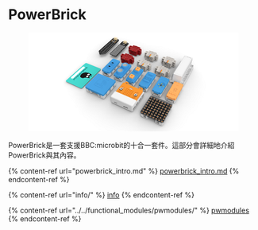 # PowerBrick

<figure><img src="../../.gitbook/assets/01_01.png" alt=""><figcaption></figcaption></figure>

PowerBrick是一套支援BBC:microbit的十合一套件。這部分會詳細地介紹PowerBrick與其內容。

{% content-ref url="powerbrick_intro.md" %}
[powerbrick\_intro.md](powerbrick\_intro.md)
{% endcontent-ref %}

{% content-ref url="info/" %}
[info](info/)
{% endcontent-ref %}

{% content-ref url="../../functional_modules/pwmodules/" %}
[pwmodules](../../functional\_modules/pwmodules/)
{% endcontent-ref %}
